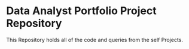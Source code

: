 # Data Analyst Portfolio Project Repository

This Repository holds all of the code and queries from the self Projects.

